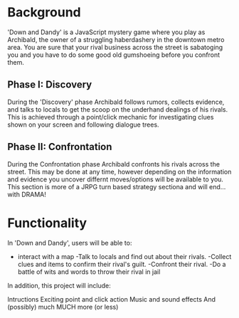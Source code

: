 <h1>Background</h1>

'Down and Dandy' is a JavaScript mystery game where you play as Archibald, the owner of a struggling haberdashery in the downtown metro area.
You are sure that your rival business across the street is sabatoging you and you have to do some good old gumshoeing before you confront them.

<h2>Phase I: Discovery </h2>

During the 'Discovery' phase Archibald follows rumors, collects evidence, and talks to locals to get the scoop on the underhand dealings of his rivals.
This is achieved through a point/click mechanic for investigating clues shown on your screen and following dialogue trees.

<h2>Phase II: Confrontation</h2>

During the Confrontation phase Archibald confronts his rivals across the street. This may be done at any time, however depending on the information and 
evidence you uncover differnt moves/options will be available to you.
This section is more of a JRPG turn based strategy sectiona and will end... with DRAMA!

<h1>Functionality</h1>

In 'Down and Dandy', users will be able to:

- interact with a map 
-Talk to locals and find out about their rivals. -Collect clues and items to confirm their rival's guilt. -Confront their rival. -Do a battle of wits and words to throw their rival in jail

In addition, this project will include:

Intructions
Exciting point and click action
Music and sound effects
And (possibly) much MUCH more (or less)
